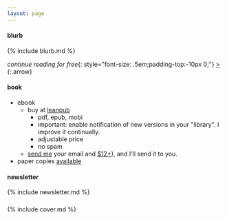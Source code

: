 ```yaml
---
layout: page
---
```


#### blurb

{% include blurb.md %}

_continue reading for free_{: style="font-size: .5em;padding-top:-10px 0;"} [&gt;](/front/disclaimer)
{:.arrow}

#### book

- ebook 
	- buy at [leanpub](https://leanpub.com/darkroomretreat)
		- pdf, epub, mobi
		- important: enable notification of new versions in your "library". I improve it continually.
		- adjustable price
		- no spam
	- [send me](/about#contact) your email and [$12+](/back/services#pay)), and I'll send it to you.
- paper copies [available](/back/services#write)

#### newsletter

{% include newsletter.md %}

###

{% include cover.md %}

